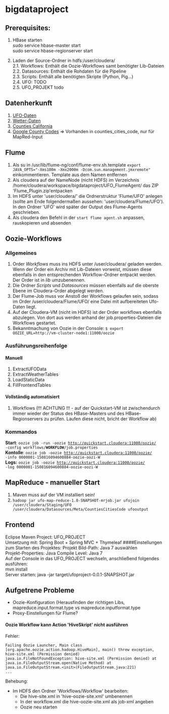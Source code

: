 # bigdataproject
## Prerequisites:

1. HBase starten<br>
  sudo service hbase-master start<br>
  sudo service hbase-regionserver start<br>

2. Laden der Source-Ordner in hdfs:/user/cloudera/ <br>
  2.1. Workflows: Enthält die Oozie-Workflows samt benötigter Lib-Dateien <br>
  2.2. Datasources: Enthält die Rohdaten für die Pipeline <br>
  2.3. Scripts: Enthält alle benötigten Skripte (Python, Pig...) <br>
  2.4. UFO: TODO <br>
  2.5. UFO_PROJEKT todo


## Datenherkunft
1. [UFO-Daten](http://www.nuforc.org/webreports.html) 
2. [Wetter-Daten](http://www.ipm.ucdavis.edu/WEATHER/index.html)
3. [Counties California](http://www.counties.org/cities-within-each-county)
4. [Google County Codes](https://www.google.com/fusiontables/DataSource?docid=196LqydLhOq1Wl9612hNhcGoh4vUmRjTaiFvDhA#rows:id=1) => Vorhanden in counties_cities_code, nur für MapRed-Input

## Flume
1. Als su in /usr/lib/flume-ng/conf/flume-env.sh.template <code>export JAVA_OPTS="-Xms100m -Xmx2000m -Dcom.sun.management.jmxremote"
</code> einkommentieren. Template aus dem Namen entfernen
2. Als cloudera auf der NameNode (nicht HDFS) im Verzeichnis /home/cloudera/workspace/bigdataproject/UFO_FlumeAgent/ das ZIP 'Flume_Plugin.zip'entpacken
3. Im HDFS unter 'user/cloudera/' die Ordnerstruktur 'Flume/UFO' anlegen (sollte am Ende folgendermaßen aussehen: 'user/cloudera/Flume/UFO'). In den Ordner 'UFO' wird später der Output des Flume-Agents geschrieben.
4. Als cloudera den Befehl in der <code>start flume agent.sh</code> anpassen, rauskopieren und absenden

## Oozie-Workflows
### Allgemeines
1. Order *Workflows* muss ins HDFS unter /user/cloudera/ geladen werden. Wenn der Order ein Archiv mit Lib-Dateien vorweist, müssen diese ebenfalls in den entsprechenden Workflow-Ordner entpackt werden. Der Order ist in *lib* umzubenennen.
2. Die Ordner *Scripts* und *Datasources* müssen ebenfalls auf die oberste Ebene im Cloudera-Order abgelegt werden.
3. Der Flume-Job muss vor Anstoß der Workflows gelaufen sein, sodass im Order /user/cloudera/Flume/UFO/ eine Datei mit aufbereiteten Ufo-Daten liegt.
4. Auf der Cloudera-VM (nicht im HDFS) ist der Order workflows ebenfalls abzulegen. Von dort aus werden anhand der job.properties-Dateien die Workflows gestartet. <br>
5. Bekanntmachung von Oozie in der Console: <code>$ export OOZIE_URL=http://vm-cluster-node1:11000/oozie</code>

### Ausführungsreihenfolge
#### Manuell
1. ExtractUFOData
2. ExtractWeatherTables
3. LoadStaticData
4. FillFrontendTables

#### Vollständig automatisiert
1. Workflows (!!! ACHTUNG !!! - auf der Quickstart-VM ist zwischendurch immer wieder der Status des HBase-Masters und des HBase-Regionservers zu prüfen. Laufen diese nicht, bricht der Workflow ab)

### Kommandos
**Start**: <code>oozie job -run -oozie http://quickstart.cloudera:11000/oozie/ -config workflows/**WORKFLOW**/job.properties</code> <br>
**Kontolle**: <code>oozie job -oozie http://quickstart.cloudera:11000/oozie/ -info 0000001-150816094600884-oozie-oozi-W</code> <br>
**Logs:** <code>oozie job -oozie http://quickstart.cloudera:11000/oozie/ -log 0000001-150816094600884-oozie-oozi-W</code> <br>

## MapReduce - manueller Start
1. Maven muss auf der VM installiert sein!
2. <code>hadoop jar ufo-map-reduce-1.0-SNAPSHOT-mrjob.jar ufojoin /user/cloudera/Staging/UFO /user/cloudera/Datasources/Meta/CountiesCitiesCode ufooutput</code>

## Frontend
Eclipse Maven Project: UFO_PROJECT<br>
Umsetzung mit: Spring Boot + Spring MVC + Thymeleaf
####Einstellungen zum Starten des Projektes:
Projekt Bild-Path: Java 7 auswählen<br>
Projekt-Properties: Java Compile Level: Java 7<br>
Auf der Console in das UFO_PROJECT wechseln, anschließend folgendes ausführen:<br>
mvn install<br>
Server starten: java -jar target/ufoproject-0.0.1-SNAPSHOT.jar<br>

## Aufgetrene Probleme
- Oozie-Konfiguration (Herausfinden der richtigen Libs, mapreduce.input.format.type vs mapreduce.inputformat.type
- Proxy-Einstellungen für Flume?

#### Oozie Workflow kann Action 'HiveSkript' nicht ausführen
Fehler: 
```
Failing Oozie Launcher, Main class [org.apache.oozie.action.hadoop.HiveMain], main() threw exception, hive-site.xml (Permission denied)     
java.io.FileNotFoundException: hive-site.xml (Permission denied) at java.io.FileOutputStream.open(Native Method) at  
java.io.FileOutputStream.<init>(FileOutputStream.java:221) 
...
```
Behebung:   
- Im HDFS den Ordner 'Workflows/Workflow' bearbeiten:
  - Die hive-site.xml in 'hive-oozie-site.xml' umbenennen
  - In der workflow.xml die hive-oozie-site.xml als job-xml angeben
  - Oozie neu starten

